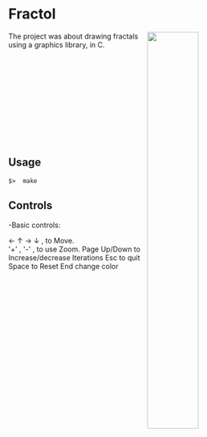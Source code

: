 # Fractol

<img align="right"  src="http://gickr.com/results3/anim_4d17a161-4e5e-91c4-3dc1-c53f63fffae1.gif" width="45%" />

The project was about drawing fractals using a graphics library, in C.

<br /><br /><br /><br /><br /><br /><br /><br /><br /><br />
## Usage
	$>  make

## Controls

-Basic controls:

&larr; 	&uarr; 	&rarr; 	&darr; , to Move. <br />
'+' , '-' , to use Zoom.
Page Up/Down to Increase/decrease Iterations
Esc to quit
Space to Reset
End change color

</tbody>
